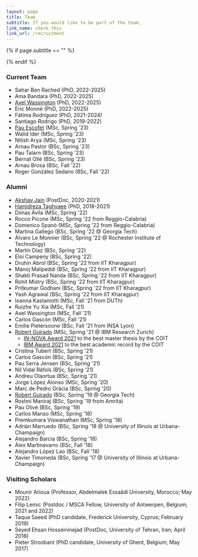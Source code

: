 ```yaml
---
layout: page
title: Team
subtitle: If you would like to be part of the team,  
link_name: check this
link_url: /recruitment
---
```


{% if page.subtitle == "" %}
<div class="empty_subtitle"></div>
{% endif %}

### Current Team

<!--
#- Abhijit Das (PostDoc, 2023-2024)
#- Ethungshan Shitiri (PostDoc, 2022-2023)
#- Hamza Abbas Kiani (PhD, 2022-2025)
#- Mariam Musavi (PhD, 2022-2025)
-->
- Sahar Ben Rached (PhD, 2022-2025)
- Ama Bandara (PhD, 2022-2025)
- [Axel Wassington](https://www.linkedin.com/in/axel-wassington-258792a0/) (PhD, 2022-2025)
- Eric Monné (PhD, 2022-2025)
- Fátima Rodríguez (PhD, 2021-2024)
- Santiago Rodrigo (PhD, 2019-2022)
- [Pau Escofet](http://pauescofet.com/) (MSc, Spring '23)
- Walid Ider (MSc, Spring '23)
- Nitish Arya (MSc, Spring '23)
- Arnau Pastor (BSc, Spring '23)
- Pau Talarn (BSc, Spring '23)
- Bernat Ollé (BSc, Spring '23)
- Arnau Brosa (BSc, Fall '22)
- Roger González Sedano (BSc, Fall '22)



### Alumni

- [Akshay Jain](https://www.linkedin.com/in/akshay91jain) (PostDoc, 2020-2021)
- [Hamidreza Taghvaee](https://www.nottingham.ac.uk/research/groups/ggiemr/people/hamidreza.taghvaee) (PhD, 2018-2021)
- Dimas Ávila (MSc, Spring '22)
- Rocco Picone (MSc, Spring '22 from Reggio-Calabria)
- Domenico Spanò (MSc, Spring '22 from Reggio-Calabria)
- Martina Gallego (BSc, Spring '22 @ Georgia Tech)
- Álvaro Le Monnier (BSc, Spring '22 @ Rochester Institute of Technology)
- Martín Díaz (BSc, Spring '22)
- Eloi Campeny (BSc, Spring '22)
- Druhin Abrol (BSc, Spring '22 from IIT Kharagpur)
- Manoj Malipeddi (BSc, Spring '22 from IIT Kharagpur)
- Shakti Prasad Nanda (BSc, Spring '22 from IIT Kharagpur)
- Rohit Mistry (BSc, Spring '22 from IIT Kharagpur)
- Pritkumar Godhani (BSc, Spring '22 from IIT Kharagpur)
- Yash Agrawal (BSc, Spring '22 from IIT Kharagpur)
- Ioanna Kastaniotti (MSc, Fall '21 from DUTh)
- Ruizhe Yu Xia (MSc, Fall '21)
- Axel Wassington (MSc, Fall '21)
- Carlos Gascón (MSc, Fall '21)
- Emilie Pietersoone (BSc, Fall '21 from INSA Lyon)
- [Robert Guirado](https://gea.ssr.upm.es/equipo/robert-guirado/) (MSc, Spring '21 @ IBM Research Zurich)
  - [IN-NOVA Award 2021](https://www.coit.es/sites/default/files/premiados_xlii_convocatoria.pdf) to the best master thesis by the COIT
  - [IBM Award 2021](https://www.coit.es/sites/default/files/premiados_xlii_convocatoria.pdf) to the best academic record by the COIT
- Cristina Tubert (BSc, Spring '21)
- Carlos Gascón (BSc, Spring '21)
- Pau Serra Jensen (BSc, Spring '21)
- Nil Vidal Ràfols (BSc, Spring '21)
- Andreu Olaortua (BSc, Spring '21)
- Jorge López Alonso (MSc, Spring '20)
- Marc de Pedro Gràcia (BSc, Spring '20)
- [Robert Guirado](https://gea.ssr.upm.es/equipo/robert-guirado/) (BSc, Spring '19 @ Georgia Tech)
- Roshni Maniraj (BSc, Spring '19 from Amrita)
- Pau Olivé (BSc, Spring '19)
- Carlos Manso (MSc, Spring '18)
- Premkumara Viswanathan (MSc, Spring '18)
- Adrián Marruedo (BSc, Spring '18 @ University of Illinois at Urbana-Champaign)
- Alejandro Barcia (BSc, Spring '18)
- Àlex Martinavarro (BSc, Fall '18)
- Alejandro López Lao (BSc, Fall '18)
- Xavier Timoneda (BSc, Spring '17 @ University of Illinois at Urbana-Champaign)



### Visiting Scholars

- Mounir Arioua (Professor, Abdelmalek Essaâdi University, Morocco; May 2022)
- Filip Lemic (Postdoc / MSCA Fellow, University of Antwerpen, Belgium; 2021 and 2022)
- Taqua Saeed (PhD candidate, Frederick University, Cyprus; February 2019)
- Seyed Ehsan Hosseininejad (PostDoc, University of Tehran, Iran; April 2018)
- Pieter Stroobant (PhD candidate, University of Ghent, Belgium; May 2017)



